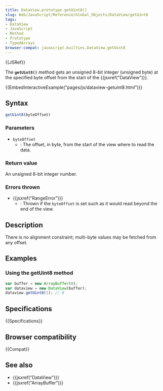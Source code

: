 ```yaml
---
title: DataView.prototype.getUint8()
slug: Web/JavaScript/Reference/Global_Objects/DataView/getUint8
tags:
- DataView
- JavaScript
- Method
- Prototype
- TypedArrays
browser-compat: javascript.builtins.DataView.getUint8
---
```

{{JSRef}}

The **`getUint8()`** method gets an unsigned 8-bit integer (unsigned byte) at
the specified byte offset from the start of the {{jsxref("DataView")}}.

{{EmbedInteractiveExample("pages/js/dataview-getuint8.html")}}

## Syntax

```js
getUint8(byteOffset)
```

### Parameters

*   `byteOffset`
    *   : The offset, in byte, from the start of the view where to read the data.

### Return value

An unsigned 8-bit integer number.

### Errors thrown

*   {{jsxref("RangeError")}}
    *   : Thrown if the `byteOffset` is set such as it would read beyond the end of
        the view.

## Description

There is no alignment constraint; multi-byte values may be fetched from any
offset.

## Examples

### Using the getUint8 method

```js
var buffer = new ArrayBuffer(8);
var dataview = new DataView(buffer);
dataview.getUint8(1); // 0
```

## Specifications

{{Specifications}}

## Browser compatibility

{{Compat}}

## See also

*   {{jsxref("DataView")}}
*   {{jsxref("ArrayBuffer")}}
